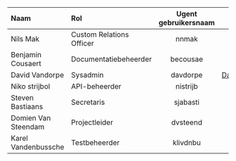  Naam | Rol | Ugent gebruikersnaam | Email
|:------------------- |:--------------------|:---------:|:-----------------:
Nils Mak | Custom Relations Officer |  nnmak
Benjamin Cousaert  | Documentatiebeheerder | becousae
David Vandorpe  | Sysadmin | davdorpe | David.Vandorpe@UGent.be
Niko strijbol  | API-beheerder |  nistrijb
Steven Bastiaans | Secretaris | sjabasti
Domien Van Steendam | Projectleider |  dvsteend
Karel Vandenbussche  | Testbeheerder | klivdnbu
